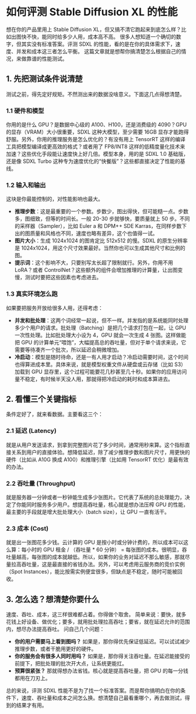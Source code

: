 # 如何评测 Stable Diffusion XL 的性能

想在你的产品里用上 Stable Diffusion XL，但又搞不清它跑起来到底怎么样？比如出图快不快，能同时给多少人用，成本高不高。
很多人想知道一个确切的数字，但其实没有标准答案。评测 SDXL 的性能，看的是在你的具体需求下，速度、并发和成本这三者怎么平衡。
这篇文章就是想帮你搞清楚怎么根据自己的情况，来做靠谱的性能测试。

## 1. 先把测试条件说清楚
测试之前，得先定好规矩。不然测出来的数据没啥意义。下面这几点得想清楚。

### 1.1 硬件和模型
你用的是什么 GPU？是数据中心级的 A100、H100，还是消费级的 4090？GPU 的显存（VRAM）大小很重要，SDXL 这种大模型，至少需要 16GB 显存才能跑得舒服。另外，你用的推理服务是怎么优化的？有没有用上 TensorRT 这样的编译工具把模型编译成更高效的格式？或者用了 FP8/INT8 这样的低精度量化技术来加速？这些优化手段能让速度快上好几倍。模型本身，用的是 SDXL 1.0 基础版，还是像 SDXL Turbo 这种专为速度优化的“快餐版”？这些都直接决定了性能的基线。

### 1.2 输入和输出
这块是你最能控制的，对性能影响也最大。
- **推理步数**：这是最重要的一个参数。步数少，图出得快，但可能糙一点。步数多，图细致，但等的时间长。一般 20-30 步就够快，要质量就上 50 步。不同的采样器（Sampler），比如 Euler a 和 DPM++ SDE Karras，在同样步数下出的图质量和风格也不同，速度也略有差异，这个也值得一试。
- **图片大小**：生成 1024x1024 的图肯定比 512x512 的慢。SDXL 的原生分辨率是 1024x1024，用这个尺寸效果最好。当然你也可以生成其他尺寸和比例的图。
- **提示词**：这个影响不大，只要别写太长超了限制就行。另外，你用不用 LoRA？或者 ControlNet？这些额外的组件会增加推理的计算量，让出图变慢，测试时要把这些因素也考虑进去。

### 1.3 真实环境怎么跑
如果要把服务开放给很多人用，还得考虑：
- **并发和批处理**：这两个词经常一起说，但不一样。并发指的是系统能同时处理多少个用户的请求。批处理（Batching）是把几个请求打包在一起，让 GPU 一次性处理。比如批处理大小设为 4，GPU 就会一次生成 4 张图。这样做能把 GPU 的计算单元“喂饱”，大幅提高总的吞吐量，但对于单个请求来说，它需要等待凑齐一个批次，所以延迟会稍微增加。
- **冷启动**：模型是随时待命，还是一有人用才启动？冷启动需要时间，这个时间也得算进成本里。具体来说，就是模型权重文件从硬盘或云存储（比如 S3）加载到 GPU 显存里，这个过程可能要花几秒甚至几十秒。如果你的应用访问量不稳定，有时候半天没人用，那就得把冷启动的耗时和成本算进去。

## 2. 看懂三个关键指标
条件定好了，就来看数据。主要看这三个：

### 2.1 延迟 (Latency)
就是从用户发送请求，到拿到完整图片花了多少时间，通常用秒来算。这个指标直接关系到用户的直接体验。想降低延迟，除了减少推理步数和图片尺寸，用更快的硬件（比如从 A10G 换成 A100）和推理引擎（比如用 TensorRT 优化）是最有效的办法。

### 2.2 吞吐量 (Throughput)
就是服务器一分钟或者一秒钟能生成多少张图片。它代表了系统的总处理能力，决定了你能同时服务多少用户。想提高吞吐量，核心就是想办法压榨 GPU 的性能，最主要的手段就是增大批处理大小（batch size），让 GPU 一直有活干。

### 2.3 成本 (Cost)
就是出一张图花多少钱。云计算的 GPU 是按小时或分钟计费的，所以成本可以这么算：每小时的 GPU 租金 / （吞吐量 * 60 分钟） = 每张图的成本。很明显，吞吐量越高，每张图的成本就越低。所以，如果你的业务对延迟不那么敏感，那就尽量拉高吞吐量，这是最直接的省钱办法。另外，可以考虑用云服务商的竞价实例（Spot Instances），能比按需实例便宜很多，但缺点是不稳定，随时可能被回收。

## 3. 怎么选？想清楚你要什么
速度、吞吐、成本，这三样很难都占着。你得做个取舍。
简单来说：要快，就多花钱上好设备、做优化；要多，就用批处理拉高吞吐；要省，就在延迟允许的范围内，想尽办法提高吞吐。
问自己几个问题：
- **你的用户需要马上看到图吗？** 如果是，那你得优先保证低延迟。可以试试减少推理步数，或者干脆用更好的硬件。
- **你的服务会有很多人同时用吗？** 如果是，那你得关注吞吐量。在延迟能接受的前提下，把批处理的批次开大点，让系统更能扛。
- **预算很紧张？** 那就得想办法省钱。核心就是提高吞吐量，把 GPU 的每一分钱都用在刀刃上。

总的来说，评测 SDXL 性能不是为了找一个标准答案。而是帮你搞明白在你的条件下，速度、吞吐量和成本之间怎么换。想清楚自己最看重哪个，再去做测试，得到的结果才有用。